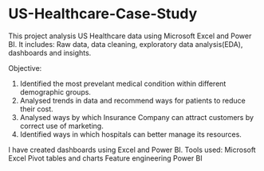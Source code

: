 # US-Healthcare-Case-Study
This project analysis US Healthcare data using Microsoft Excel and Power BI.
It includes: Raw data, data cleaning, exploratory data analysis(EDA), dashboards and insights.

Objective:
1. Identified the most prevelant medical condition within different demographic groups.
2. Analysed trends in data and recommend ways for patients to reduce their cost.
3. Analysed ways by which Insurance Company can attract customers by correct use of marketing.
4. Identified ways in which hospitals can better manage its resources.

I have created dashboards using Excel and Power BI.
Tools used:
Microsoft Excel
Pivot tables and charts
Feature engineering
Power BI 

